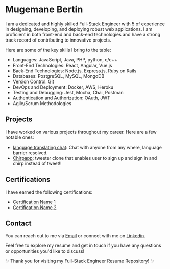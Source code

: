 # Mugemane Bertin

I am a dedicated and highly skilled Full-Stack Engineer with 5 of experience in designing, developing, and deploying robust web applications. I am proficient in both front-end and back-end technologies and have a strong track record of contributing to innovative projects.

Here are some of the key skills I bring to the table:
- Languages:  JavaScript, Java, PHP, python, c/c++ 
- Front-End Technologies: React, Angular, Vue.js
- Back-End Technologies: Node.js, Express.js, Ruby on Rails
- Databases: PostgreSQL, MySQL, MongoDB
- Version Control: Git
- DevOps and Deployment: Docker, AWS, Heroku
- Testing and Debugging: Jest, Mocha, Chai, Postman
- Authentication and Authorization: OAuth, JWT
- Agile/Scrum Methodologies

## Projects

I have worked on various projects throughout my career. Here are a few notable ones:
- [language translating chat](https://github.com/MugemaneBertin2001/translation-saas): Chat with anyone from any where, language barrier resolved.
- [Chirpapp](https://github.com/MugemaneBertin2001/chirpApp): tweeter clone that enables user to sign up and sign in and chirp instead of tweet!!

## Certifications

I have earned the following certifications:
- [Certification Name 1](link-to-certification)
- [Certification Name 2](link-to-certification2)

## Contact

You can reach out to me via [Email](bertin.m2001@gmail.com) or connect with me on [Linkedin](https://www.linkedin.com/in/mugemane-bertin-15a383237).

Feel free to explore my resume and get in touch if you have any questions or opportunities you'd like to discuss!

✨ Thank you for visiting my Full-Stack Engineer Resume Repository! ✨
